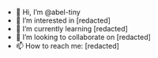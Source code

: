 - 👋 Hi, I’m @abel-tiny
- 👀 I’m interested in [redacted]
- 🌱 I’m currently learning [redacted]
- 💞️ I’m looking to collaborate on [redacted]
- 📫 How to reach me: [redacted]

<!---
abel-tiny/abel-tiny is a ✨ special ✨ repository because its `README.md` (this file) appears on your GitHub profile.
--->
